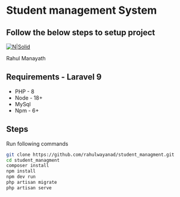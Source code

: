 # Student management System
## Follow the below steps to setup project

[![N|Solid](https://cldup.com/dTxpPi9lDf.thumb.png)](https://nodesource.com/products/nsolid)

Rahul Manayath

## Requirements  - Laravel 9

- PHP -  8
- Node - 18+
- MySql
- Npm - 6+

## Steps

Run following commands

```sh
git clone https://github.com/rahulwayanad/student_managment.git
cd student_managment
composer install
npm install
npm dev run
php artisan migrate
php artisan serve
```


